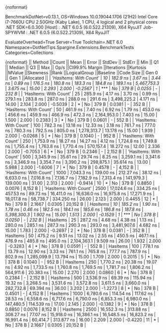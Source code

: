 {noformat}

BenchmarkDotNet=v0.13.1, OS=Windows 10.0.19044.1706 (21H2)
Intel Core i7-7660U CPU 2.50GHz (Kaby Lake), 1 CPU, 4 logical and 2 physical cores
.NET SDK=6.0.300
  [Host]     : .NET 6.0.5 (6.0.522.21309), X64 RyuJIT
  Job-SPYWVM : .NET 6.0.5 (6.0.522.21309), X64 RyuJIT

EvaluateOverhead=True  Server=True  Toolchain=.NET 6.0  
Namespace=DotNetTips.Spargine.Extensions.BenchmarkTests  Categories=Collections  

{noformat}
||                Method ||Count ||       Mean ||    Error ||   StdDev ||  StdErr ||        Min ||         Q1 ||     Median ||         Q3 ||        Max ||       Op/s ||CI99.9% Margin ||Iterations ||Kurtosis ||MValue ||Skewness ||Rank ||LogicalGroup ||Baseline ||Code Size || Gen 0 || Gen 1 ||Allocated ||
| *'HasItems: With Count'* |    *10* |    *182.9 ns* |   *3.67 ns* |   *3.44 ns* |  *0.89 ns* |    *176.5 ns* |    *180.8 ns* |    *183.3 ns* |    *184.8 ns* |    *189.1 ns* | *5,467,753.3* |       *3.675 ns* |      *15.00* |    *2.293* |  *2.000* |  *-0.2567* |    *1* |            *** |       *No* |     *379 B* | *0.0255* |      *-* |     *232 B* |
| 'HasItems: With Count' |    25 |    285.9 ns |   4.17 ns |   3.70 ns |  0.99 ns |    279.1 ns |    283.8 ns |    287.0 ns |    288.0 ns |    291.6 ns | 3,498,225.2 |       4.171 ns |      14.00 |    2.104 |  2.000 |  -0.5039 |    2 |            * |       No |     379 B | 0.0381 |      - |     352 B |
| 'HasItems: With Count' |    50 |    461.9 ns |   7.40 ns |   6.92 ns |  1.79 ns |    453.0 ns |    456.6 ns |    459.9 ns |    466.9 ns |    472.3 ns | 2,164,953.0 |       7.403 ns |      15.00 |    1.500 |  2.000 |   0.2383 |    3 |            * |       No |     379 B | 0.0601 |      - |     552 B |
| 'HasItems: With Count' |   100 |    782.3 ns |  13.18 ns |  12.33 ns |  3.18 ns |    761.7 ns |    777.0 ns |    780.3 ns |    792.5 ns |    805.0 ns | 1,278,313.7 |      13.178 ns |      15.00 |    1.939 |  2.000 |  -0.0268 |    5 |            * |       No |     379 B | 0.1040 |      - |     952 B |
| 'HasItems: With Count' |   250 |  1,753.9 ns |  18.27 ns |  14.27 ns |  4.12 ns |  1,724.8 ns |  1,749.8 ns |  1,755.4 ns |  1,763.8 ns |  1,770.4 ns |   570,157.4 |      18.272 ns |      12.00 |    2.336 |  2.000 |  -0.7053 |    6 |            * |       No |     379 B | 0.2346 |      - |   2,152 B |
| 'HasItems: With Count' |   500 |  3,345.9 ns |  35.61 ns |  29.74 ns |  8.25 ns |  3,259.1 ns |  3,341.6 ns |  3,346.9 ns |  3,354.7 ns |  3,390.2 ns |   298,875.1 |      35.614 ns |      13.00 |    5.988 |  2.000 |  -1.6006 |    7 |            * |       No |     379 B | 0.4578 |      - |   4,152 B |
| 'HasItems: With Count' |  1000 |  7,043.3 ns | 139.00 ns | 212.27 ns | 38.12 ns |  6,633.0 ns |  7,016.8 ns |  7,136.7 ns |  7,182.9 ns |  7,313.4 ns |   141,979.3 |     139.000 ns |      31.00 |    2.313 |  2.000 |  -0.9414 |   10 |            * |       No |     379 B | 0.8850 | 0.0076 |   8,152 B |
| 'HasItems: With Count' |  2500 | 17,024.6 ns | 334.25 ns | 457.53 ns | 89.73 ns | 16,411.0 ns | 16,636.0 ns | 16,975.8 ns | 17,271.9 ns | 18,017.8 ns |    58,738.7 |     334.250 ns |      26.00 |    2.123 |  2.000 |   0.4455 |   12 |            * |       No |     379 B | 2.1667 | 0.0305 |  20,152 B |
|               *HasItems* |    *10* |    *185.2 ns* |   *1.90 ns* |   *1.78 ns* |  *0.46 ns* |    *182.5 ns* |    *184.1 ns* |    *185.6 ns* |    *186.8 ns* |    *187.8 ns* | *5,398,300.3* |       *1.902 ns* |      *15.00* |    *1.513* |  *2.000* |  *-0.1529* |    *1* |            *** |       *No* |     *378 B* | *0.0250* |      *-* |     *232 B* |
|               HasItems |    25 |    287.2 ns |   4.68 ns |   4.38 ns |  1.13 ns |    280.0 ns |    285.1 ns |    287.3 ns |    290.3 ns |    293.0 ns | 3,481,907.6 |       4.682 ns |      15.00 |    1.783 |  2.000 |  -0.2697 |    2 |            * |       No |     378 B | 0.0381 |      - |     352 B |
|               HasItems |    50 |    475.2 ns |   9.51 ns |  13.02 ns |  2.55 ns |    450.5 ns |    467.1 ns |    476.9 ns |    485.8 ns |    495.0 ns | 2,104,363.1 |       9.509 ns |      26.00 |    1.932 |  2.000 |  -0.3283 |    4 |            * |       No |     378 B | 0.0591 |      - |     552 B |
|               HasItems |   100 |    778.1 ns |  13.79 ns |  12.90 ns |  3.33 ns |    761.1 ns |    765.8 ns |    777.7 ns |    787.9 ns |    802.9 ns | 1,285,099.9 |      13.794 ns |      15.00 |    1.709 |  2.000 |   0.2015 |    5 |            * |       No |     378 B | 0.1040 |      - |     952 B |
|               HasItems |   250 |  1,770.2 ns |  20.38 ns |  19.07 ns |  4.92 ns |  1,733.5 ns |  1,760.8 ns |  1,769.5 ns |  1,781.7 ns |  1,806.2 ns |   564,911.6 |      20.383 ns |      15.00 |    2.270 |  2.000 |   0.0860 |    6 |            * |       No |     378 B | 0.2384 |      - |   2,152 B |
|               HasItems |   500 |  3,536.9 ns |  69.39 ns | 115.94 ns | 19.32 ns |  3,268.5 ns |  3,531.6 ns |  3,572.8 ns |  3,611.5 ns |  3,660.0 ns |   282,732.8 |      69.394 ns |      36.00 |    3.202 |  2.000 |  -1.2273 |    8 |            * |       No |     378 B | 0.4501 |      - |   4,152 B |
|               HasItems |  1000 |  6,780.6 ns | 114.54 ns | 117.62 ns | 28.53 ns |  6,558.6 ns |  6,717.6 ns |  6,790.0 ns |  6,853.3 ns |  6,980.0 ns |   147,480.5 |     114.539 ns |      17.00 |    2.145 |  2.000 |  -0.1382 |    9 |            * |       No |     378 B | 0.8850 | 0.0076 |   8,152 B |
|               HasItems |  2500 | 16,552.3 ns | 313.88 ns | 308.27 ns | 77.07 ns | 15,918.0 ns | 16,386.1 ns | 16,548.5 ns | 16,823.2 ns | 16,991.4 ns |    60,414.7 |     313.877 ns |      16.00 |    2.209 |  2.000 |  -0.4220 |   11 |            * |       No |     378 B | 2.1667 | 0.0305 |  20,152 B |
